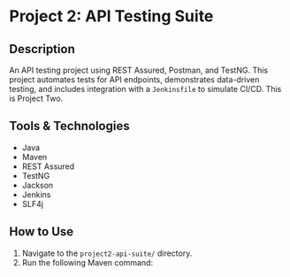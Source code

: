 # Project 2: API Testing Suite

## Description

An API testing project using REST Assured, Postman, and TestNG. This project automates tests for API endpoints, demonstrates data-driven testing, and includes integration with a `Jenkinsfile` to simulate CI/CD. This is Project Two.

## Tools & Technologies

-   Java
-   Maven
-   REST Assured
-   TestNG
-   Jackson
-   Jenkins
-   SLF4j

## How to Use

1.  Navigate to the `project2-api-suite/` directory.
2.  Run the following Maven command:
